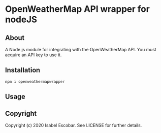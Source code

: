 # OpenWeatherMap API wrapper for nodeJS

## About
A Node.js module for integrating with the OpenWeatherMap API. You must acquire an API key to use it.
## Installation
`npm i openweathermapwrapper`
## Usage

## Copyright
Copyright (c) 2020 Isabel Escobar. See LICENSE for further details.
